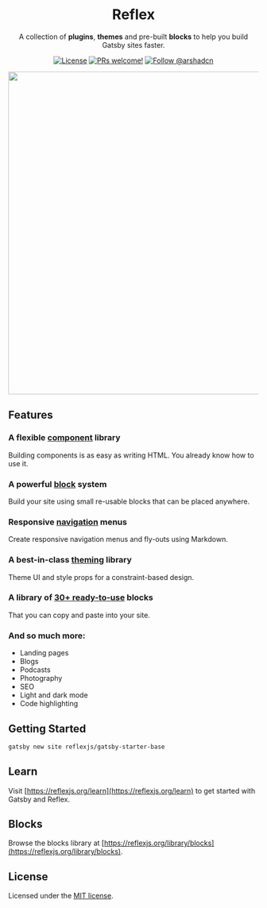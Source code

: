 <h1 align="center">
Reflex
</h1>

<p align="center">
A collection of <strong>plugins</strong>, <strong>themes</strong> and pre-built <strong>blocks</strong> to help you build Gatsby sites faster.
</p>

<p align="center">
  <a href="https://github.com/reflexjs/reflex/blob/master/LICENSE"><img src="https://img.shields.io/npm/l/@arshad/gatsby-theme-phoenix.svg" alt="License"></a>
  <a href="https://github.com/reflexjs/reflex/pulls"><img src="https://img.shields.io/badge/PRs-welcome-brightgreen.svg" alt="PRs welcome!" /></a>
  <a href="https://twitter.com/arshadcn"><img src="https://img.shields.io/badge/Follow-%40arshadcn-1da1f2" alt="Follow @arshadcn" /></a>
</p>

<p align="center">
<img src="https://arshad.io/uploads/reflexjs.gif" width="650" />
</p>

## Features

### A flexible [component](https://reflexjs.org/docs/components) library

Building components is as easy as writing HTML. You already know how to use it.

### A powerful [block](https://reflexjs.org/docs/blocks) system

Build your site using small re-usable blocks that can be placed anywhere.

### Responsive [navigation](https://reflexjs.org/docs/navs/) menus

Create responsive navigation menus and fly-outs using Markdown.

### A best-in-class [theming](https://reflexjs.org/docs/theming) library

Theme UI and style props for a constraint-based design.

### A library of [30+ ready-to-use](https://reflexjs.org/library/blocks/) blocks

That you can copy and paste into your site.

### And so much more:

  - Landing pages
  - Blogs
  - Podcasts
  - Photography
  - SEO
  - Light and dark mode
  - Code highlighting

## Getting Started

```sh
gatsby new site reflexjs/gatsby-starter-base
```

## Learn

Visit [https://reflexjs.org/learn](https://reflexjs.org/learn) to get started with Gatsby and Reflex.

## Blocks

Browse the blocks library at [https://reflexjs.org/library/blocks](https://reflexjs.org/library/blocks).

## License

Licensed under the [MIT license](https://github.com/reflexjs/reflex/blob/master/LICENSE).
